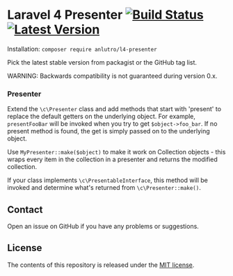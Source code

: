 # Laravel 4 Presenter [![Build Status](https://travis-ci.org/anlutro/laravel-presenter.png?branch=master)](https://travis-ci.org/anlutro/laravel-presenter) [![Latest Version](http://img.shields.io/github/tag/anlutro/laravel-presenter.svg)](https://github.com/anlutro/laravel-presenter/releases)
Installation: `composer require anlutro/l4-presenter`

Pick the latest stable version from packagist or the GitHub tag list.

WARNING: Backwards compatibility is not guaranteed during version 0.x.

### Presenter
Extend the `\c\Presenter` class and add methods that start with 'present' to replace the default getters on the underlying object. For example, `presentFooBar` will be invoked when you try to get `$object->foo_bar`. If no present method is found, the get is simply passed on to the underlying object.

Use `MyPresenter::make($object)` to make it work on Collection objects - this wraps every item in the collection in a presenter and returns the modified collection.

If your class implements `\c\PresentableInterface`, this method will be invoked and determine what's returned from `\c\Presenter::make()`.

## Contact
Open an issue on GitHub if you have any problems or suggestions.

## License
The contents of this repository is released under the [MIT license](http://opensource.org/licenses/MIT).